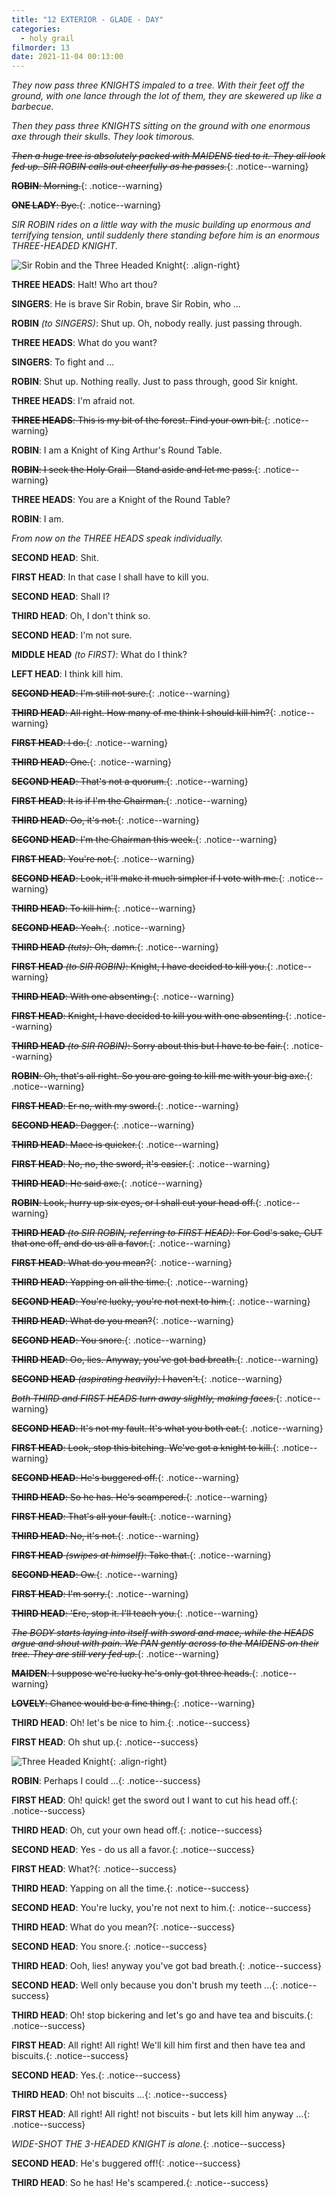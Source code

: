 ```yaml
---
title: "12 EXTERIOR - GLADE - DAY"
categories:
  - holy grail
filmorder: 13
date: 2021-11-04 00:13:00
---
```


_They now pass three KNIGHTS impaled to a tree. With their feet off the ground, with one lance through the lot of them, they are skewered up like a barbecue._

_Then they pass three KNIGHTS sitting on the ground with one enormous axe through their skulls. They look timorous._

<span>~~_Then a huge tree is absolutely packed with MAIDENS tied to it. They all look fed up. SIR ROBIN calls out cheerfully as he passes._~~</span>{: .notice--warning}

<span>~~**ROBIN**: Morning.~~</span>{: .notice--warning}

<span>~~**ONE LADY**: Bye.~~</span>{: .notice--warning}

_SIR ROBIN rides on a little way with the music building up enormous and terrifying tension, until suddenly there standing before him is an enormous THREE-HEADED KNIGHT._

![Sir Robin and the Three Headed Knight](/images/robin1.jpg){: .align-right}

**THREE HEADS**: Halt! Who art thou?

**SINGERS**: He is brave Sir Robin, brave Sir Robin, who ...

**ROBIN** _(to SINGERS)_: Shut up. Oh, nobody really. just passing through.

**THREE HEADS**: What do you want?

**SINGERS**: To fight and ...

**ROBIN**: Shut up. Nothing really. Just to pass through, good Sir knight.

**THREE HEADS**: I'm afraid not.

<span>~~**THREE HEADS**: This is my bit of the forest. Find your own bit.~~</span>{: .notice--warning}

**ROBIN**: I am a Knight of King Arthur's Round Table.

<span>~~**ROBIN**: I seek the Holy Grail - Stand aside and let me pass.~~</span>{: .notice--warning}

**THREE HEADS**: You are a Knight of the Round Table?

**ROBIN**: I am.

_From now on the THREE HEADS speak individually._

**SECOND HEAD**: Shit.

**FIRST HEAD**: In that case I shall have to kill you.

**SECOND HEAD**: Shall I?

**THIRD HEAD**: Oh, I don't think so.

**SECOND HEAD**: I'm not sure.

**MIDDLE HEAD** _(to FIRST)_: What do I think?

**LEFT HEAD**: I think kill him.

<span>~~**SECOND HEAD**: I'm still not sure.~~</span>{: .notice--warning}

<span>~~**THIRD HEAD**: All right. How many of me think I should kill him?~~</span>{: .notice--warning}

<span>~~**FIRST HEAD**: I do.~~</span>{: .notice--warning}

<span>~~**THIRD HEAD**: One.~~</span>{: .notice--warning}

<span>~~**SECOND HEAD**: That's not a quorum.~~</span>{: .notice--warning}

<span>~~**FIRST HEAD**: It is if I'm the Chairman.~~</span>{: .notice--warning}

<span>~~**THIRD HEAD**: Oo, it's not.~~</span>{: .notice--warning}

<span>~~**SECOND HEAD**: I'm the Chairman this week.~~</span>{: .notice--warning}

<span>~~**FIRST HEAD**: You're not.~~</span>{: .notice--warning}

<span>~~**SECOND HEAD**: Look, it'll make it much simpler if I vote with me.~~</span>{: .notice--warning}

<span>~~**THIRD HEAD**: To kill him.~~</span>{: .notice--warning}

<span>~~**SECOND HEAD**: Yeah.~~</span>{: .notice--warning}

<span>~~**THIRD HEAD** _(tuts)_: Oh, damn.~~</span>{: .notice--warning}

<span>~~**FIRST HEAD** _(to SIR ROBIN)_: Knight, I have decided to kill you.~~</span>{: .notice--warning}

<span>~~**THIRD HEAD**: With one absenting.~~</span>{: .notice--warning}

<span>~~**FIRST HEAD**: Knight, I have decided to kill you with one absenting.~~</span>{: .notice--warning}

<span>~~**THIRD HEAD** _(to SIR ROBIN)_: Sorry about this but I have to be fair.~~</span>{: .notice--warning}

<span>~~**ROBIN**: Oh, that's all right. So you are going to kill me with your big axe.~~</span>{: .notice--warning}

<span>~~**FIRST HEAD**: Er no, with my sword.~~</span>{: .notice--warning}

<span>~~**SECOND HEAD**: Dagger.~~</span>{: .notice--warning}

<span>~~**THIRD HEAD**: Mace is quicker.~~</span>{: .notice--warning}

<span>~~**FIRST HEAD**: No, no, the sword, it's easier.~~</span>{: .notice--warning}

<span>~~**THIRD HEAD**: He said axe.~~</span>{: .notice--warning}

<span>~~**ROBIN**: Look, hurry up six eyes, or I shall cut your head off.~~</span>{: .notice--warning}

<span>~~**THIRD HEAD** _(to SIR ROBIN, referring to FIRST HEAD)_: For God's sake, CUT that one off, and do us all a favor.~~</span>{: .notice--warning}

<span>~~**FIRST HEAD**: What do you mean?~~</span>{: .notice--warning}

<span>~~**THIRD HEAD**: Yapping on all the time.~~</span>{: .notice--warning}

<span>~~**SECOND HEAD**: You're lucky, you're not next to him.~~</span>{: .notice--warning}

<span>~~**THIRD HEAD**: What do you mean?~~</span>{: .notice--warning}

<span>~~**SECOND HEAD**: You snore.~~</span>{: .notice--warning}

<span>~~**THIRD HEAD**: Oo, lies. Anyway, you've got bad breath.~~</span>{: .notice--warning}

<span>~~**SECOND HEAD** _(aspirating heavily)_: I haven't.~~</span>{: .notice--warning}

<span>~~_Both THIRD and FIRST HEADS turn away slightly, making faces._~~</span>{: .notice--warning}

<span>~~**SECOND HEAD**: It's not my fault. It's what you both eat.~~</span>{: .notice--warning}

<span>~~**FIRST HEAD**: Look, stop this bitching. We've got a knight to kill.~~</span>{: .notice--warning}

<span>~~**SECOND HEAD**: He's buggered off.~~</span>{: .notice--warning}

<span>~~**THIRD HEAD**: So he has. He's scampered.~~</span>{: .notice--warning}

<span>~~**FIRST HEAD**: That's all your fault.~~</span>{: .notice--warning}

<span>~~**THIRD HEAD**: No, it's not.~~</span>{: .notice--warning}

<span>~~**FIRST HEAD** _(swipes at himself)_: Take that.~~</span>{: .notice--warning}

<span>~~**SECOND HEAD**: Ow.~~</span>{: .notice--warning}

<span>~~**FIRST HEAD**: I'm sorry.~~</span>{: .notice--warning}

<span>~~**THIRD HEAD**: 'Ere, stop it. I'll teach you.~~</span>{: .notice--warning}

<span>~~_The BODY starts laying into itself with sword and mace, while the HEADS argue and shout with pain. We PAN gently across to the MAIDENS on their tree. They are still very fed up._~~</span>{: .notice--warning}

<span>~~**MAIDEN**: I suppose we're lucky he's only got three heads.~~</span>{: .notice--warning}

<span>~~**LOVELY**: Chance would be a fine thing.~~</span>{: .notice--warning}

<span>**THIRD HEAD**: Oh! let's be nice to him.</span>{: .notice--success}

<span>**FIRST HEAD**: Oh shut up.</span>{: .notice--success}

![Three Headed Knight](/images/robin2.jpg){: .align-right}

<span>**ROBIN**: Perhaps I could ...</span>{: .notice--success}

<span>**FIRST HEAD**: Oh! quick! get the sword out I want to cut his head off.</span>{: .notice--success}

<span>**THIRD HEAD**: Oh, cut your own head off.</span>{: .notice--success}

<span>**SECOND HEAD**: Yes - do us all a favor.</span>{: .notice--success}

<span>**FIRST HEAD**: What?</span>{: .notice--success}

<span>**THIRD HEAD**: Yapping on all the time.</span>{: .notice--success}

<span>**SECOND HEAD**: You're lucky, you're not next to him.</span>{: .notice--success}

<span>**THIRD HEAD**: What do you mean?</span>{: .notice--success}

<span>**SECOND HEAD**: You snore.</span>{: .notice--success}

<span>**THIRD HEAD**: Ooh, lies! anyway you've got bad breath.</span>{: .notice--success}

<span>**SECOND HEAD**: Well only because you don't brush my teeth ...</span>{: .notice--success}

<span>**THIRD HEAD**: Oh! stop bickering and let's go and have tea and biscuits.</span>{: .notice--success}

<span>**FIRST HEAD**: All right! All right! We'll kill him first and then have tea and biscuits.</span>{: .notice--success}

<span>**SECOND HEAD**: Yes.</span>{: .notice--success}

<span>**THIRD HEAD**: Oh! not biscuits ...</span>{: .notice--success}

<span>**FIRST HEAD**: All right! All right! not biscuits - but lets kill him anyway ...</span>{: .notice--success}

<span>_WIDE-SHOT THE 3-HEADED KNIGHT is alone._</span>{: .notice--success}

<span>**SECOND HEAD**: He's buggered off!</span>{: .notice--success}

<span>**THIRD HEAD**: So he has! He's scampered.</span>{: .notice--success} 